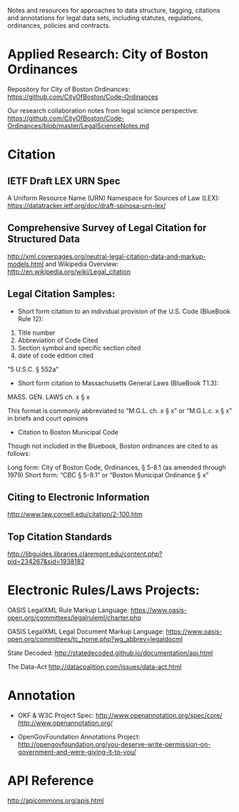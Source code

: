 Notes and resources for approaches to data structure, tagging, citations and annotations for legal data sets, including statutes, regulations, ordinances, policies and contracts.  

# Applied Research: City of Boston Ordinances

Repository for City of Boston Ordinances:
https://github.com/CityOfBoston/Code-Ordinances

Our research collaboration notes from legal science perspective:
https://github.com/CityOfBoston/Code-Ordinances/blob/master/LegalScienceNotes.md 

# Citation 

## IETF Draft LEX URN Spec
A Uniform Resource Name (URN) Namespace for Sources of Law (LEX):
https://datatracker.ietf.org/doc/draft-spinosa-urn-lex/ 

## Comprehensive Survey of Legal Citation for Structured Data
http://xml.coverpages.org/neutral-legal-citation-data-and-markup-models.html
and Wikipedia Overview: http://en.wikipedia.org/wiki/Legal_citation 

## Legal Citation Samples:
* Short form citation to an individual provision of the U.S. Code (BlueBook Rule 12):
1. Title number
2. Abbreviation of Code Cited
3. Section symbol and specific section cited
4. date of code edition cited

"5 U.S.C. § 552a"

* Short form citation to Massachusetts General Laws (BlueBook T1.3):

MASS. GEN. LAWS ch. x § x

This format is commonly abbreviated to “M.G.L. ch. x § x” or “M.G.L.c. x § x” in briefs and court opinions

* Citation to Boston Municipal Code

Though not included in the Bluebook, Boston ordinances are cited to as follows:

Long form: City of Boston Code, Ordinances, § 5-8.1 (as amended through 1979) 
Short form: “CBC § 5-8.1” or “Boston Municipal Ordinance § x”


## Citing to Electronic Information
http://www.law.cornell.edu/citation/2-100.htm

## Top Citation Standards
http://libguides.libraries.claremont.edu/content.php?pid=234267&sid=1938182

# Electronic Rules/Laws Projects:

OASIS LegalXML Rule Markup Language:
https://www.oasis-open.org/committees/legalruleml/charter.php

OASIS LegalXML Legal Document Markup Language:
https://www.oasis-open.org/committees/tc_home.php?wg_abbrev=legaldocml

State Decoded:
http://statedecoded.github.io/documentation/api.html

The Data-Act
http://datacoalition.com/issues/data-act.html


# Annotation

*  OKF & W3C Project Spec: 
http://www.openannotation.org/spec/core/ 
http://www.openannotation.org/

* OpenGovFoundation Annotations Project:
http://opengovfoundation.org/you-deserve-write-permission-on-government-and-were-giving-it-to-you/

# API Reference
http://apicommons.org/apis.html

